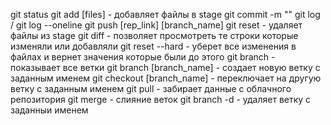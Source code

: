git status
git add [files] - добавляет файлы в stage
git commit -m ""
git log / git log --oneline
git push [rep_link] [branch_name]
git reset - удаляет файлы из stage
git diff - позволяет просмотреть те строки которые изменяли или добавляли
git reset --hard - уберет все изменения в файлах и вернет значения которые были до этого
git branch - показывает все ветки
git branch [branch_name] - создает новую ветку с заданным именем
git checkout [branch_name] - переключает на другую ветку с заданным именем
git pull - забирает данные с облачного репозитория
git merge - cлияние веток
git branch -d - удаляет ветку с заданныи именем
